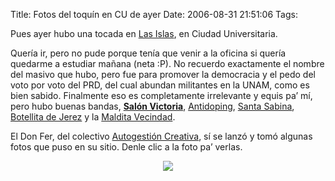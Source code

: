 Title: Fotos del toquín en CU de ayer
Date: 2006-08-31 21:51:06
Tags: 

Pues ayer hubo una tocada en <a target="_blank" href="http://www.mapa.unam.mx/cgi-bin/mapa.cgi?mapa=B4">Las Islas</a>, en Ciudad Universitaria.

Quería ir, pero no pude porque tenía que venir a la oficina si quería quedarme a estudiar mañana (neta :P). No recuerdo exactamente el nombre del masivo que hubo, pero fue para promover la democracia y el pedo del voto por voto del PRD, del cual abundan militantes en la UNAM, como es bien sabido. Finalmente eso es completamente irrelevante y equis pa&#8217; mí, pero hubo buenas bandas, <strong><a target="_blank" href="http://www.salonvictoria.com/">Salón Victoria</a></strong>, <a target="_blank" href="http://www.antidoping.tk/">Antidoping</a>, <a target="_blank" href="http://www.santasabina.com.mx/">Santa Sabina</a>, <a target="_blank" href="http://botellitadejerez.com/">Botellita de Jerez</a> y la <a target="_blank" href="http://www.terra.com.mx/entretenimiento/articulo/071090/">Maldita Vecindad</a>.

El Don Fer, del colectivo <a target="_blank" href="http://groups.msn.com/AUTOGESTIONCREATIVA/">Autogestión Creativa</a>, sí se lanzó y tomó algunas fotos que puso en su sitio. Denle clic a la foto pa&#8217; verlas.

<p align="center"><a target="_blank" href="http://groups.msn.com/AUTOGESTIONCREATIVA/conciertomasivoencu300806.msnw"><img src="http://damog.net/files/pics/toquin-cu.jpg"/></a> </p>
